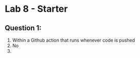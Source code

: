 # Lab 8 - Starter

## Question 1:
1. Within a Github action that runs whenever code is pushed 
2. No
3. 